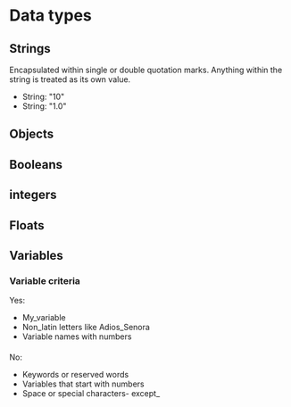 # Data types
## Strings 
Encapsulated within single or double quotation marks. Anything within the string is treated as its own value.
* String: "10"
* String: "1.0"
## Objects
## Booleans
## integers
## Floats
## Variables   
### Variable criteria   
Yes: 
* My_variable
* Non_latin letters like Adios_Senora
* Variable names with numbers
####  
No:
* Keywords or reserved words
* Variables that start with numbers
* Space or special characters- except_
